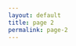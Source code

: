 ```yaml
---
layout: default
title: page 2
permalink: page-2
---
```

<!-- Add an essay or interpretive material below this line,
using HTML or markdown.  Do not modify this file above this line -->
